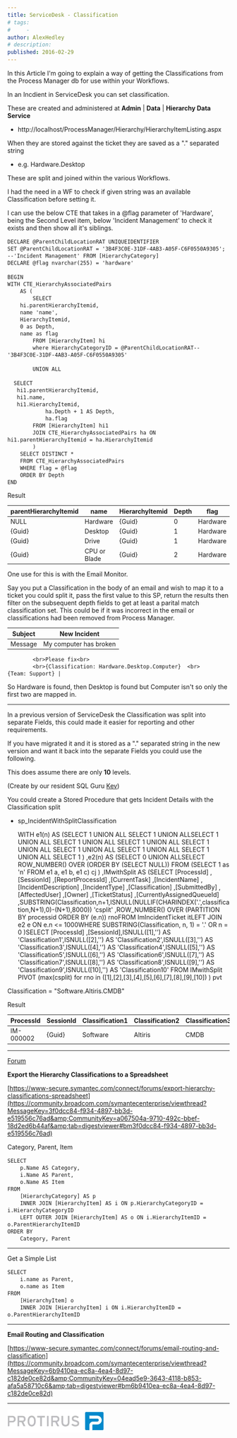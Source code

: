 ```yaml
---
title: ServiceDesk - Classification
# tags:
#     - 
author: AlexHedley
# description: 
published: 2016-02-29
---
```


In this Article I'm going to explain a way of getting the Classifications from the Process Manager db for use within your Workflows.

In an Incdient in ServiceDesk you can set classification.
  
These are created and administered at **Admin** | **Data** | **Hierarchy Data Service**
  
- http://localhost/ProcessManager/Hierarchy/HierarchyItemListing.aspx

When they are stored against the ticket they are saved as a "." separated string

- e.g. Hardware.Desktop

These are split and joined within the various Workflows.

I had the need in a WF to check if given string was an available Classification before setting it.
  
I can use the below CTE that takes in a @flag parameter of 'Hardware', being the Second Level item, below 'Incident Management' to check it exists and then show all it's siblings.

    DECLARE @ParentChildLocationRAT UNIQUEIDENTIFIER
    SET @ParentChildLocationRAT = '3B4F3C0E-31DF-4AB3-A05F-C6F0550A9305'; --'Incident Management' FROM [HierarchyCategory]
    DECLARE @flag nvarchar(255) = 'hardware'
    
    BEGIN
    WITH CTE_HierarchyAssociatedPairs
        AS (
            SELECT 
        hi.parentHierarchyItemid,
        name 'name',
        HierarchyItemid,
        0 as Depth,
        name as flag
            FROM [HierarchyItem] hi
            where HierarchyCategoryID = @ParentChildLocationRAT--'3B4F3C0E-31DF-4AB3-A05F-C6F0550A9305'
            
            UNION ALL
            
      SELECT 
       hi1.parentHierarchyItemid,
       hi1.name,
       hi1.HierarchyItemid,
                ha.Depth + 1 AS Depth,
                ha.flag
            FROM [HierarchyItem] hi1
            JOIN CTE_HierarchyAssociatedPairs ha ON hi1.parentHierarchyItemid = ha.HierarchyItemid
            )
        SELECT DISTINCT *
        FROM CTE_HierarchyAssociatedPairs
        WHERE flag = @flag
        ORDER BY Depth
    END

Result

| parentHierarchyItemid | name | HierarchyItemid | Depth | flag |
| --- | --- | --- | --- | --- |
| NULL | Hardware | {Guid} | 0 | Hardware |
| {Guid} | Desktop | {Guid} | 1 | Hardware |
| {Guid} | Drive | {Guid} | 1 | Hardware |
| {Guid} | CPU or Blade | {Guid} | 2 | Hardware |

One use for this is with the Email Monitor.
  
Say you put a Classification in the body of an email and wish to map it to a ticket you could split it, pass the first value to this SP, return the results then filter on the subsequent depth fields to get at least a parital match classification set. This could be if it was incorrect in the email or classifications had been removed from Process Manager.

| Subject | New Incident |
| --- | --- |
| Message | My computer has broken<br>
			<br>Please fix<br>
			<br>{Classification: Hardware.Desktop.Computer}  <br>				{Team: Support} |

So Hardware is found, then Desktop is found but Computer isn't so only the first two are mapped in.

* * *
 
In a previous version of ServiceDesk the Classification was split into separate Fields, this could made it easier for reporting and other requirements.
  
If you have migrated it and it is stored as a "." separated string in the new version and want it back into the separate Fields you could use the following.
  
This does assume there are only **10** levels.
  
(Create by our resident SQL Guru [Kev](https://www-secure.symantec.com/connect/user/kevin-huntley-protirus))
  
You could create a Stored Procedure that gets Incident Details with the Classification split

- sp\_IncidentWithSplitClassification

    WITH e1(n) 
    AS 
    (SELECT 1 UNION ALL SELECT 1 UNION ALLSELECT 1 UNION ALL SELECT 1 UNION ALL SELECT 1 UNION ALL SELECT 1 UNION ALL SELECT 1 UNION ALL SELECT 1 UNION ALL SELECT 1 UNION ALL SELECT 1
    )
    ,e2(n) 
    AS 
    (SELECT 0 UNION ALLSELECT ROW_NUMBER() OVER (ORDER BY (SELECT NULL)) FROM 		(SELECT 1 as 'n'			FROM 				e1 a,				e1 b, 				e1 c)  cj
    )
    ,IMwithSplit AS 
    (SELECT [ProcessId]	  ,[SessionId]	  ,[ReportProcessId]	  ,[CurrentTask]	  ,[IncidentName]	  ,[IncidentDescription]	  ,[IncidentType]	  ,[Classification]	  ,[SubmittedBy]	  ,[AffectedUser]	  ,[Owner]	  ,[TicketStatus]	  ,[CurrentlyAssignedQueueId]	  ,SUBSTRING(Classification,n+1,ISNULL(NULLIF(CHARINDEX('.',classification,N+1),0)-(N+1),8000)) 'csplit'	  ,ROW_NUMBER() OVER (PARTITION BY processid ORDER BY (e.n)) rnoFROM 	ImIncidentTicket itLEFT JOIN 	e2 e	ON e.n <= 1000WHERE 	SUBSTRING(Classification, n, 1) = '.' OR	n = 0
    )SELECT [ProcessId]
        ,[SessionId],ISNULL([1],'') AS  'Classification1',ISNULL([2],'') AS 'Classification2',ISNULL([3],'') AS 'Classification3',ISNULL([4],'') AS 'Classification4',ISNULL([5],'') AS 'Classification5',ISNULL([6],'') AS 'Classification6',ISNULL([7],'') AS 'Classification7',ISNULL([8],'') AS 'Classification8',ISNULL([9],'') AS 'Classification9',ISNULL([10],'') AS 'Classification10'
    FROM IMwithSplit
    PIVOT
    (max(csplit) for rno in ([1],[2],[3],[4],[5],[6],[7],[8],[9],[10])
    ) pvt

Classification = "Software.Altiris.CMDB"
  
Result

| ProcessId | SessionId | Classification1 | Classification2 | Classification3 | Classification4 | Classification5 | Classification6 | Classification7 | Classification8 | Classification9 | Classification10 |
| --- | --- | --- | --- | --- | --- | --- | --- | --- | --- | --- | --- |
| IM-000002 | {Guid} | Software | Altiris | CMDB |  |  |  |  |  |  |  |

* * *
 
<u>Forum</u>
  
**Export the Hierarchy Classifications to a Spreadsheet**
  
[https://www-secure.symantec.com/connect/forums/export-hierarchy-classifications-spreadsheet](https://community.broadcom.com/symantecenterprise/viewthread?MessageKey=3f0dcc84-f934-4897-bb3d-e519556c76ad&amp;CommunityKey=a067504a-9710-492c-bbef-18d2ed6b44af&amp;tab=digestviewer#bm3f0dcc84-f934-4897-bb3d-e519556c76ad)
  
Category, Parent, Item

    SELECT 
        p.Name AS Category, 
        i.Name AS Parent, 
        o.Name AS Item
    FROM 
        [HierarchyCategory] AS p 
        INNER JOIN [HierarchyItem] AS i ON p.HierarchyCategoryID = i.HierarchyCategoryID 
        LEFT OUTER JOIN [HierarchyItem] AS o ON i.HierarchyItemID = o.ParentHierarchyItemID
    ORDER BY 
        Category, Parent

* * *
 
Get a Simple List

    SELECT 
        i.name as Parent, 
        o.name as Item
    FROM 
        [HierarchyItem] o
        INNER JOIN [HierarchyItem] i ON i.HierarchyItemID = o.ParentHierarchyItemID

* * *
 
**Email Routing and Classification**
  
[https://www-secure.symantec.com/connect/forums/email-routing-and-classification](https://community.broadcom.com/symantecenterprise/viewthread?MessageKey=6b9410ea-ec8a-4ea4-8d97-c182de0ce82d&amp;CommunityKey=04ead5e9-3643-4118-b853-afa5a58710c6&amp;tab=digestviewer#bm6b9410ea-ec8a-4ea4-8d97-c182de0ce82d)

* * *

[![Protirus.png](images\Protirus.png)](https://www.protirus.com/)
